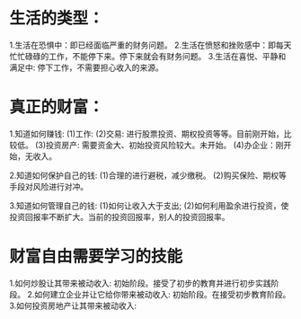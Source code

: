 # 生活的类型：
1.生活在恐惧中：即已经面临严重的财务问题。
2.生活在愤怒和挫败感中：即每天忙忙碌碌的工作，不能停下来。停下来就会有财务问题。
3.生活在喜悦、平静和满足中: 停下工作，不需要担心收入的来源。

# 真正的财富：
1.知道如何赚钱:
  (1)工作: 
  (2)交易: 进行股票投资、期权投资等等。目前刚开始，比较低。
  (3)投资房产: 需要资金大、初始投资风险较大。未开始。
  (4)办企业：刚开始，无收入。

2.知道如何保护自己的钱:
  (1)合理的进行避税，减少缴税。
  (2)购买保险、期权等手段对风险进行对冲。

3.知道如何管理自己的钱:
  (1)如何让收入大于支出;
  (2)如何利用盈余进行投资，使投资回报率不断扩大。当前的投资回报率，别人的投资回报率。

# 财富自由需要学习的技能
1.如何炒股让其带来被动收入: 初始阶段。接受了初步的教育并进行初步实践阶段。
2.如何建立企业并让它给你带来被动收入: 初始阶段。在接受初步教育阶段。
3.如何投资房地产让其带来被动收入: